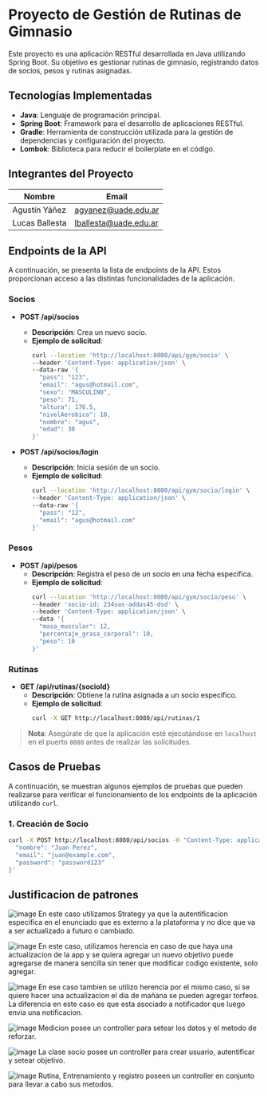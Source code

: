 # Proyecto de Gestión de Rutinas de Gimnasio

Este proyecto es una aplicación RESTful desarrollada en Java utilizando Spring Boot. Su objetivo es gestionar rutinas de gimnasio, registrando datos de socios, pesos y rutinas asignadas.

## Tecnologías Implementadas

- **Java**: Lenguaje de programación principal.
- **Spring Boot**: Framework para el desarrollo de aplicaciones RESTful.
- **Gradle**: Herramienta de construcción utilizada para la gestión de dependencias y configuración del proyecto.
- **Lombok**: Biblioteca para reducir el boilerplate en el código.

## Integrantes del Proyecto

| Nombre           | Email                   |
|------------------|-------------------------|
| Agustín Yáñez    | agyanez@uade.edu.ar     |
| Lucas Ballesta   | lballesta@uade.edu.ar   |

## Endpoints de la API

A continuación, se presenta la lista de endpoints de la API. Estos proporcionan acceso a las distintas funcionalidades de la aplicación.

### Socios

- **POST /api/socios**
  - **Descripción**: Crea un nuevo socio.
  - **Ejemplo de solicitud**:
    ```bash
    curl --location 'http://localhost:8080/api/gym/socio' \
    --header 'Content-Type: application/json' \
    --data-raw '{
      "pass": "123",
      "email": "agus@hotmail.com",
      "sexo": "MASCULINO",
      "peso": 71,
      "altura": 176.5,
      "nivelAerobico": 10,
      "nombre": "agus",
      "edad": 30
    }'
    ```

- **POST /api/socios/login**
  - **Descripción**: Inicia sesión de un socio.
  - **Ejemplo de solicitud**:
    ```bash
    curl --location 'http://localhost:8080/api/gym/socio/login' \
    --header 'Content-Type: application/json' \
    --data-raw '{
      "pass": "12",
      "email": "agus@hotmail.com"
    }'
    ```

### Pesos

- **POST /api/pesos**
  - **Descripción**: Registra el peso de un socio en una fecha específica.
  - **Ejemplo de solicitud**:
    ```bash
    curl --location 'http://localhost:8080/api/gym/socio/peso' \
    --header 'socio-id: 234sas-addas45-dsd' \
    --header 'Content-Type: application/json' \
    --data '{
      "masa_muscular": 12,
      "porcentaje_grasa_corporal": 10,
      "peso": 10
    }'
    ```

### Rutinas

- **GET /api/rutinas/{socioId}**
  - **Descripción**: Obtiene la rutina asignada a un socio específico.
  - **Ejemplo de solicitud**:
    ```bash
    curl -X GET http://localhost:8080/api/rutinas/1
    ```

> **Nota**: Asegúrate de que la aplicación esté ejecutándose en `localhost` en el puerto `8080` antes de realizar las solicitudes.

## Casos de Pruebas

A continuación, se muestran algunos ejemplos de pruebas que pueden realizarse para verificar el funcionamiento de los endpoints de la aplicación utilizando `curl`.

### 1. Creación de Socio

```bash
curl -X POST http://localhost:8080/api/socios -H "Content-Type: application/json" -d '{
  "nombre": "Juan Perez",
  "email": "juan@example.com",
  "password": "password123"
}'
```


## Justificacion de patrones

![image](https://github.com/user-attachments/assets/4d679cec-b4df-486b-8ae5-bb7f9680931b)
En este caso utilizamos Strategy ya que la autentificacion especifica en el enunciado que es externo a la plataforma y no dice que va a ser actualizado a futuro o cambiado.

![image](https://github.com/user-attachments/assets/0cd5bf5f-2861-4bfc-99cd-17752f11417f)
En este caso, utilizamos herencia en caso de que haya una actualizacion de la app y se quiera agregar un nuevo objetivo puede agregarse de manera sencilla sin tener que modificar codigo existente, solo agregar.

![image](https://github.com/user-attachments/assets/2f1da863-e699-41a4-a25b-a3398fa94715)
En ese caso tambien se utilizo herencia por el mismo caso, si se quiere hacer una actualizacion el dia de mañana se pueden agregar torfeos. La diferencia en este caso es que esta asociado a notificador que luego envia una notificacion.

![image](https://github.com/user-attachments/assets/02c3f77a-7935-40fa-bd2d-4c9aad9652ec)
Medicion posee un controller para setear los datos y el metodo de reforzar. 

![image](https://github.com/user-attachments/assets/4af936a7-8dc3-4e10-a0a2-ff78077aa78b)
La clase socio posee un controller para crear usuario, autentificar y setear objetivo.

![image](https://github.com/user-attachments/assets/a4c324d6-08d8-4499-bbdf-d9fe6f289f69)
Rutina, Entrenamiento y registro poseen un controller en conjunto para llevar a cabo sus metodos. 





